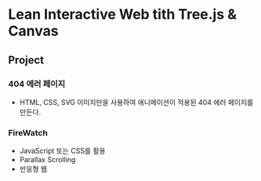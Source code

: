 # Lean Interactive Web tith Tree.js & Canvas

## Project

### 404 에러 페이지

- HTML, CSS, SVG 이미지만을 사용하여 애니메이션이 적용된 404 에러 페이지를 만든다.

### FireWatch

- JavaScript 또는 CSS를 활용
- Parallax Scrolling
- 반응형 웹
